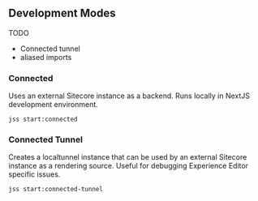 ## Development Modes

TODO

- Connected tunnel
- aliased imports

### Connected

Uses an external Sitecore instance as a backend. Runs locally in NextJS development environment.

```
jss start:connected
```

### Connected Tunnel

Creates a localtunnel instance that can be used by an external Sitecore instance as a rendering source. Useful for debugging Experience Editor specific issues.

```
jss start:connected-tunnel
```

